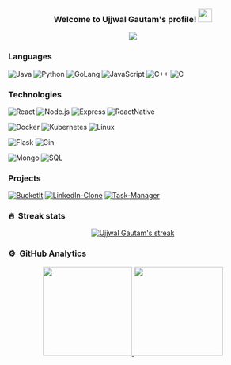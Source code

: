 <h3 align="center">
  Welcome to Ujjwal Gautam's profile!
  <img src="https://media.giphy.com/media/J7fawBXeSAu3e/giphy.gif" width="28">
</h3>

<p align="center">
  <img src="https://readme-typing-svg.herokuapp.com/?lines=Full-stack%20web%20and%20app%20developer;Self-taught%20Programmer;Always%20learning%20new%20things&center=true&width=380&height=50">
</p>

### Languages

![Java](https://img.shields.io/badge/-Java-000?&logo=Java&logoColor=007396)
![Python](https://img.shields.io/badge/-Python-000?&logo=Python)
![GoLang](https://img.shields.io/badge/-GOLang-000?&logo=go)
![JavaScript](https://img.shields.io/badge/-JavaScript-000?&logo=JavaScript)
![C++](https://img.shields.io/badge/-C++-000?&logo=c%2b%2b&logoColor=00599C)
![C](https://img.shields.io/badge/-C-000?&logo=C)

### Technologies

![React](https://img.shields.io/badge/-React-000?&logo=React)
![Node.js](https://img.shields.io/badge/-Node.js-000?&logo=node.js)
![Express](https://img.shields.io/badge/-Express-000?&logo=Express)
![ReactNative](https://img.shields.io/badge/-ReactNative-000?&logo=React)

![Docker](https://img.shields.io/badge/-Docker-000?&logo=Docker)
![Kubernetes](https://img.shields.io/badge/-Kubernetes-000?&logo=Kubernetes)
![Linux](https://img.shields.io/badge/-Linux-000?&logo=Linux)

![Flask](https://img.shields.io/badge/-Flask-000?&logo=Flask)
![Gin](https://img.shields.io/badge/-Gin_Framework-000?&logo=go)

![Mongo](https://img.shields.io/badge/-MongoDB-000?&logo=MongoDB)
![SQL](https://img.shields.io/badge/-SQL-000?&logo=MySQL)

### Projects

[![BucketIt](https://img.shields.io/badge/-BucketIt-000?&logo=bitbucket)](https://github.com/ujjwal-97/BucketIt-Frontend)
[![LinkedIn-Clone](https://img.shields.io/badge/-LinkedIn_Clone-000?&logo=linkedin)](https://github.com/ujjwal-97/BucketIt-Frontend)
[![Task-Manager](https://img.shields.io/badge/-Task_Manager-000?&logo=todoist)](https://github.com/ujjwal-97/Task-Manager)

### 🔥 &nbsp;Streak stats

<p align="center">
  <a href="https://github.com/ujjwal-97/github-readme-streak-stats">
    <img title="🔥 Get streak stats for your profile at git.io/streak-stats" alt="Ujjwal Gautam's streak" src="http://github-readme-streak-stats.herokuapp.com?user=ujjwal-97&theme=gotham&hide_border=true"/>
  </a>
</p>

### ⚙️ &nbsp;GitHub Analytics

<p align="center">
<a href="https://github.com/ujjwal-97">
  <img height="180em" src="https://github-readme-stats-eight-theta.vercel.app/api?username=ujjwal-97&show_icons=true&theme=gotham&include_all_commits=true&count_private=true"/>
  <img height="180em" src="https://github-readme-stats-eight-theta.vercel.app/api/top-langs/?username=ujjwal-97&layout=compact&langs_count=10&theme=gotham"/>
</a>
</p>
